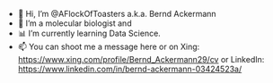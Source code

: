 - 🍞 Hi, I’m @AFlockOfToasters a.k.a. Bernd Ackermann
- 🧬 I’m a molecular biologist and
- 📊 I’m currently learning Data Science.
- 📫 You can shoot me a message here or on Xing: https://www.xing.com/profile/Bernd_Ackermann29/cv or LinkedIn: https://www.linkedin.com/in/bernd-ackermann-03424523a/

<!---
AFlockOfToasters/AFlockOfToasters is a ✨ special ✨ repository because its `README.md` (this file) appears on your GitHub profile.
You can click the Preview link to take a look at your changes.
--->
